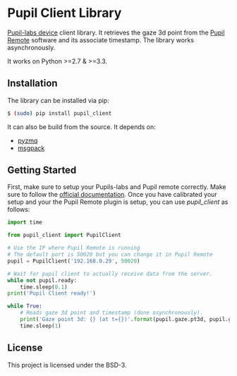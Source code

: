 # Pupil Client Library

[Pupil-labs device](https://pupil-labs.com) client library. It retrieves the gaze 3d point from the [Pupil Remote](https://docs.pupil-labs.com/#network-plugins) software and its associate timestamp. The library works asynchronously.

It works on Python >=2.7 & >=3.3.

## Installation

The library can be installed via pip:

```bash
$ (sudo) pip install pupil_client
```

It can also be build from the source. It depends on:
* [pyzmq](https://github.com/zeromq/pyzmq)
* [msgpack](https://github.com/msgpack/msgpack-python)

## Getting Started

First, make sure to setup your Pupils-labs and Pupil remote correctly. Make sure to follow the [official documentation](https://docs.pupil-labs.com). Once you have calibrated your setup and your the Pupil Remote plugin is setup, you can use *pupil_client* as follows:

```python
import time

from pupil_client import PupilClient

# Use the IP where Pupil Remote is running
# The default port is 50020 but you can change it in Pupil Remote
pupil = PupilClient('192.168.0.29', 50020)

# Wait for pupil client to actually receive data from the server.
while not pupil.ready:
    time.sleep(0.1)
print('Pupil Client ready!')

while True:
    # Reads gaze 3d point and timestamp (done asynchronously).
    print('Gaze point 3d: {} (at t={})'.format(pupil.gaze.pt3d, pupil.gaze.t))
    time.sleep(1)
```

## License

This project is licensed under the BSD-3.
